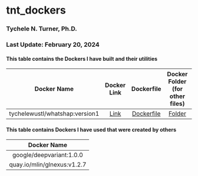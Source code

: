 # tnt_dockers

### Tychele N. Turner, Ph.D.
### Last Update: February 20, 2024

#### This table contains the Dockers I have built and their utilities


| Docker Name | Docker Link | Dockerfile | Docker Folder (for other files) | Program Location |
| :---: | :---: | :---: | :---: | :---: |
| tychelewustl/whatshap:version1 | [Link](https://hub.docker.com/r/tychelewustl/whatshap) | [Dockerfile](whatshap/Dockerfile) | [Folder](whatshap/) | `/opt/conda/bin/whatshap` |

#### This table contains Dockers I have used that were created by others

| Docker Name |
| :---: |
| google/deepvariant:1.0.0 |
| quay.io/mlin/glnexus:v1.2.7 |

